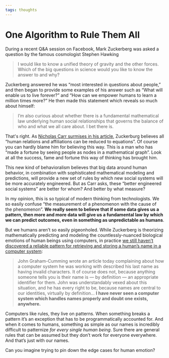 ```yaml
---
tags: thoughts
---
```


# One Algorithm to Rule Them All

During a recent Q&A session on Facebook, Mark Zuckerberg was asked a question by the famous cosmologist Stephen Hawking

> I would like to know a unified theory of gravity and the other forces. Which of the big questions in science would you like to know the answer to and why?

Zuckerberg answered he was “most interested in questions about people,” and then began to provide some examples of his answer such as “What will enable us to live forever?” and “How can we empower humans to learn a million times more?” He then made this statement which reveals so much about himself:

> I’m also curious about whether there is a fundamental mathematical law underlying human social relationships that governs the balance of who and what we all care about. I bet there is.

That's right. As [Nicholas Carr surmises in his article](http://www.roughtype.com/?p=6376), Zuckerburg believes all “human relations and affiliations can be reduced to equations”. Of course you can hardly blame him for believing this way. This is a man who has “made a fortune by seeing people as nodes in a mathematical graph”. Look at all the success, fame and fortune this way of thinking has brought him.

This new kind of behavioralism believes that big data around human behavior, in combination with sophisticated mathematical modeling and predictions, will provide a new set of rules by which new social systems will be more accurately engineered. But as Carr asks, these “better engineered social systems” are better for whom? And better by what measure?

In my opinion, this is so typical of modern thinking from technologists. We so easily confuse “the measurement of a phenomenon with the cause of the phenomenon”. **We really seem to believe that if some data gives us a pattern, then more and more data will give us a fundamental law by which we can predict outcomes, even in something as unpredictable as humans**.

But we humans aren’t so easily pigeonholed. While Zuckerberg is theorizing mathematically predicting and modeling the countlessly-nuanced biological emotions of human beings using computers, in practice [we still haven’t discovered a reliable pattern for retrieving and storing a human’s name in a computer system](http://www.kalzumeus.com/2010/06/17/falsehoods-programmers-believe-about-names/):

> John Graham-Cumming wrote an article today complaining about how a computer system he was working with described his last name as having invalid characters.  It of course does not, because anything someone tells you is their name is — by definition — an appropriate identifier for them.  John was understandably vexed about this situation, and he has every right to be, because names are central to our identities, virtually by definition… **I have never seen a computer system which handles names properly and doubt one exists, anywhere.**

Computers like rules, they live on patterns. When something breaks a pattern it’s an exception that has to be programmatically accounted for. And when it comes to humans, something as simple as our names is incredibly difficult to patternize *for every single human being*. Sure there are general rules that can be assumed but they don’t work for everyone everywhere. And that’s just with our names.

Can you imagine trying to pin down the edge cases for human emotion?
